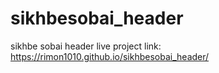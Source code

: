 # sikhbesobai_header
sikhbe sobai header
live project link: https://rimon1010.github.io/sikhbesobai_header/
